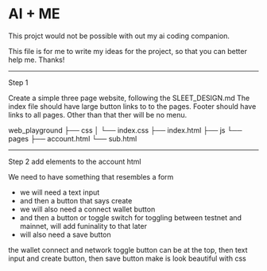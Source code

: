 # AI + ME

This projct would not be possible with out my ai coding companion.

This file is for me to write my ideas for the project, so that you can better help me. Thanks!

---

Step 1

Create a simple three page website, following the SLEET_DESIGN.md
The index file should have large button links to to the pages.
Footer should have links to all pages.
Other than that ther will be no menu.


web_playground
    ├── css
    │   └── index.css
    ├── index.html
    ├── js
    └── pages
        ├── account.html
        └── sub.html


----

Step 2 add elements to the account html

We need to have something that resembles a form
- we will need a text input
- and then a button that says create
- we will also need a connect wallet button
- and then a button or toggle switch for toggling between testnet and mainnet, will add funinality to that later
- will also need a save button

 the wallet connect and network toggle button can be at the top, then text input and create button, then save button
 make is look beautiful with css